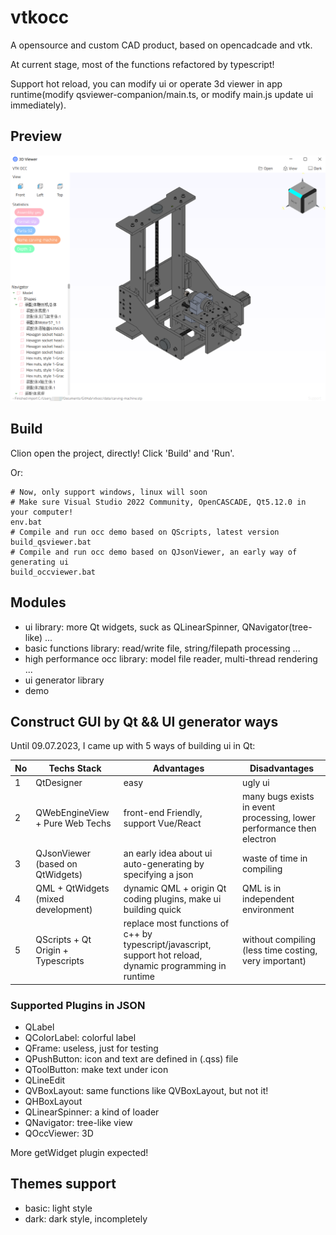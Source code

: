 # vtkocc

A opensource and custom CAD product, based on opencadcade and vtk. 

At current stage, most of the functions refactored by typescript!

Support hot reload, you can modify ui or operate 3d viewer in app runtime(modify qsviewer-companion/main.ts, or modify main.js update ui immediately).

## Preview

![image](./doc/demo.png)

## Build

Clion open the project, directly! Click 'Build' and 'Run'.

Or:

```shell
# Now, only support windows, linux will soon
# Make sure Visual Studio 2022 Community, OpenCASCADE, Qt5.12.0 in your computer!
env.bat
# Compile and run occ demo based on QScripts, latest version
build_qsviewer.bat
# Compile and run occ demo based on QJsonViewer, an early way of generating ui 
build_occviewer.bat
```

## Modules

- ui library: more Qt widgets, suck as QLinearSpinner, QNavigator(tree-like) ...
- basic functions library: read/write file, string/filepath processing ...
- high performance occ library: model file reader, multi-thread rendering ...
- ui generator library
- demo

## Construct GUI by Qt && UI generator ways

Until 09.07.2023, I came up with 5 ways of building ui in Qt:

| No | Techs Stack                         | Advantages                                                                                                 | Disadvantages                                                         |
|----|-------------------------------------|------------------------------------------------------------------------------------------------------------|-----------------------------------------------------------------------|
| 1  | QtDesigner                          | easy                                                                                                       | ugly ui                                                               |
| 2  | QWebEngineView + Pure Web Techs     | front-end Friendly, support Vue/React                                                                      | many bugs exists in event processing, lower performance then electron |
| 3  | QJsonViewer (based on QtWidgets)    | an early idea about ui auto-generating by specifying a json                                                | waste of time in compiling                                            |
| 4  | QML + QtWidgets (mixed development) | dynamic QML + origin Qt coding plugins, make ui building quick                                             | QML is in independent environment                                     |
| 5  | QScripts + Qt Origin + Typescripts  | replace most functions of c++ by typescript/javascript, support hot reload, dynamic programming in runtime | without compiling (less time costing, very important)                 |

### Supported Plugins in JSON

- QLabel
- QColorLabel: colorful label
- QFrame: useless, just for testing
- QPushButton: icon and text are defined in (.qss) file
- QToolButton: make text under icon
- QLineEdit
- QVBoxLayout: same functions like QVBoxLayout, but not it!
- QHBoxLayout
- QLinearSpinner: a kind of loader
- QNavigator: tree-like view
- QOccViewer: 3D

More getWidget plugin expected!

## Themes support

- basic: light style
- dark: dark style, incompletely

